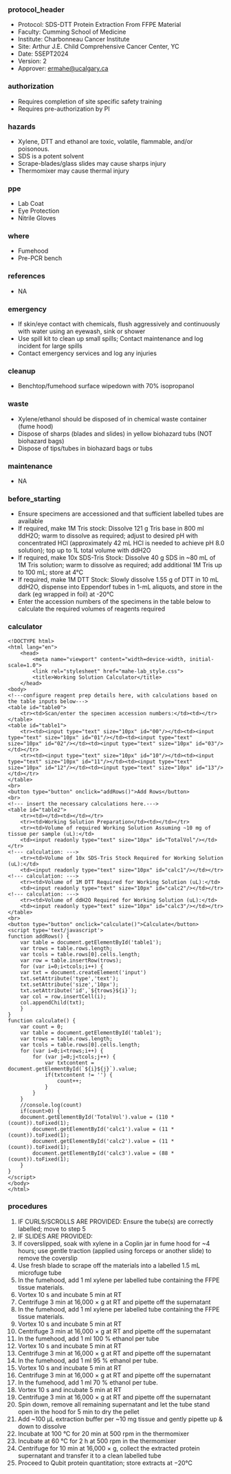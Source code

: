### protocol_header
- Protocol: SDS-DTT Protein Extraction From FFPE Material
- Faculty: Cumming School of Medicine
- Institute: Charbonneau Cancer Institute
- Site: Arthur J.E. Child Comprehensive Cancer Center, YC
- Date: 5SEPT2024
- Version: 2
- Approver: ermahe@ucalgary.ca

### authorization
- Requires completion of site specific safety training
- Requires pre-authorization by PI

### hazards
- Xylene, DTT and ethanol are toxic, volatile, flammable, and/or poisonous.
- SDS is a potent solvent
- Scrape-blades/glass slides may cause sharps injury
- Thermomixer may cause thermal injury

### ppe
- Lab Coat
- Eye Protection
- Nitrile Gloves

### where
- Fumehood
- Pre-PCR bench

### references
- NA

### emergency
- If skin/eye contact with chemicals, flush aggressively and continuously with water using an eyewash, sink or shower
- Use spill kit to clean up small spills; Contact maintenance and log incident for large spills
- Contact emergency services and log any injuries

### cleanup
- Benchtop/fumehood surface wipedown with 70% isopropanol

### waste
- Xylene/ethanol should be disposed of in chemical waste container (fume hood)
- Dispose of sharps (blades and slides) in yellow biohazard tubs (NOT biohazard bags)
- Dispose of tips/tubes in biohazard bags or tubs

### maintenance
- NA

### before_starting
- Ensure specimens are accessioned and that sufficient labelled tubes are available
- If required, make 1M Tris stock: Dissolve 121 g Tris base in 800 ml ddH2O; warm to dissolve as required; adjust to desired pH with concentrated HCl (approximately 42 mL HCl is needed to achieve pH 8.0 solution); top up to 1L total volume with ddH2O
- If required, make 10x SDS-Tris Stock: Dissolve 40 g SDS in ~80 mL of 1M Tris solution; warm to dissolve as required; add additional 1M Tris up to 100 mL; store at 4°C
- If required, make 1M DTT Stock: Slowly dissolve 1.55 g of DTT in 10 mL ddH2O, dispense into Eppendorf tubes in 1-mL aliquots, and store in the dark (eg wrapped in foil) at -20°C
- Enter the accession numbers of the specimens in the table below to calculate the required volumes of reagents required

### calculator
~~~~
<!DOCTYPE html>
<html lang="en">
	<head>
		<meta name="viewport" content="width=device-width, initial-scale=1.0">
		<link rel="stylesheet" href="mahe-lab_style.css">
		<title>Working Solution Calculator</title>
	</head>
<body>
<!---configure reagent prep details here, with calculations based on the table inputs below--->
<table id="table0">
	<tr><td>Scan/enter the specimen accession numbers:</td><td></tr>
</table>
<table id="table1">
	<tr><td><input type="text" size="10px" id="00"/></td><td><input type="text" size="10px" id="01"/></td><td><input type="text" size="10px" id="02"/></td><td><input type="text" size="10px" id="03"/></td></tr>
	<tr><td><input type="text" size="10px" id="10"/></td><td><input type="text" size="10px" id="11"/></td><td><input type="text" size="10px" id="12"/></td><td><input type="text" size="10px" id="13"/></td></tr>
</table>
<br>
<button type="button" onclick="addRows()">Add Rows</button>
<br>
<!--- insert the necessary calculations here.--->
<table id="table2">
	<tr><td></td><td></td></tr>
	<tr><td>Working Solution Preparation</td><td></td></tr>
	<tr><td>Volume of required Working Solution Assuming ~10 mg of tissue per sample (uL):</td>
	<td><input readonly type="text" size="10px" id="TotalVol"/></td></tr>
<!--- calculation: --->
	<tr><td>Volume of 10x SDS-Tris Stock Required for Working Solution (uL):</td>
	<td><input readonly type="text" size="10px" id="calc1"/></td></tr>
<!--- calculation: --->
	<tr><td>Volume of 1M DTT Required for Working Solution (uL):</td>
	<td><input readonly type="text" size="10px" id="calc2"/></td></tr>
<!--- calculation: --->
	<tr><td>Volume of ddH2O Required for Working Solution (uL):</td>
	<td><input readonly type="text" size="10px" id="calc3"/></td></tr>
</table>
<br>
<button type="button" onclick="calculate()">Calculate</button>
<script type='text/javascript'>
function addRows() {
    var table = document.getElementById('table1');
    var trows = table.rows.length;
    var tcols = table.rows[0].cells.length;
    var row = table.insertRow(trows);
    for (var i=0;i<tcols;i++) {
	var txt = document.createElement('input')
	txt.setAttribute('type','text');
	txt.setAttribute('size','10px');
	txt.setAttribute('id',`${trows}${i}`);
	var col = row.insertCell(i);
	col.appendChild(txt);
    }
}	
function calculate() {
    var count = 0;
    var table = document.getElementById('table1');
    var trows = table.rows.length;
    var tcols = table.rows[0].cells.length;
    for (var i=0;i<trows;i++) {
        for (var j=0;j<tcols;j++) {
            var txtcontent = document.getElementById(`${i}${j}`).value;
            if(txtcontent != '') {
                count++;
            }
        }
    }
    //console.log(count)
    if(count>0) {
	document.getElementById('TotalVol').value = (110 * (count)).toFixed(1);
        document.getElementById('calc1').value = (11 * (count)).toFixed(1);
        document.getElementById('calc2').value = (11 * (count)).toFixed(1);
        document.getElementById('calc3').value = (88 * (count)).toFixed(1);
    }
}
</script>
</body>
</html>
~~~~
### procedures
1. IF CURLS/SCROLLS ARE PROVIDED: Ensure the tube(s) are correctly labelled; move to step 5
2. IF SLIDES ARE PROVIDED:
3. If coverslipped, soak with xylene in a Coplin jar in fume hood for ~4 hours; use gentle traction (applied using forceps or another slide) to remove the coverslip
4. Use fresh blade to scrape off the materials into a labelled 1.5 mL microfuge tube
5. In the fumehood, add 1 ml xylene per labelled tube containing the FFPE tissue materials.
6. Vortex 10 s and incubate 5 min at RT
7. Centrifuge 3 min at 16,000 × g at RT and pipette off the supernatant
8. In the fumehood, add 1 ml xylene per labelled tube containing the FFPE tissue materials.
9. Vortex 10 s and incubate 5 min at RT
10. Centrifuge 3 min at 16,000 × g at RT and pipette off the supernatant
11. In the fumehood, add 1 ml 100 % ethanol per tube
12. Vortex 10 s and incubate 5 min at RT
13. Centrifuge 3 min at 16,000 × g at RT and pipette off the supernatant
14. In the fumehood, add 1 ml 95 % ethanol per tube.
15. Vortex 10 s and incubate 5 min at RT
16. Centrifuge 3 min at 16,000 × g at RT and pipette off the supernatant
17. In the fumehood, add 1 ml 70 % ethanol per tube.
18. Vortex 10 s and incubate 5 min at RT
19. Centrifuge 3 min at 16,000 × g at RT and pipette off the supernatant
20. Spin down, remove all remaining supernatant and let the tube stand open in the hood for 5 min to dry the pellet
21. Add ~100 μL extraction buffer per ~10 mg tissue and gently pipette up & down to dissolve
22. Incubate at 100 °C for 20 min at 500 rpm in the thermomixer
23. Incubate at 60 °C for 2 h at 500 rpm in the thermomixer
24. Centrifuge for 10 min at 16,000 × g, collect the extracted protein supernatant and transfer it to a clean labelled tube
25. Proceed to Qubit protein quantitation; store extracts at −20°C
